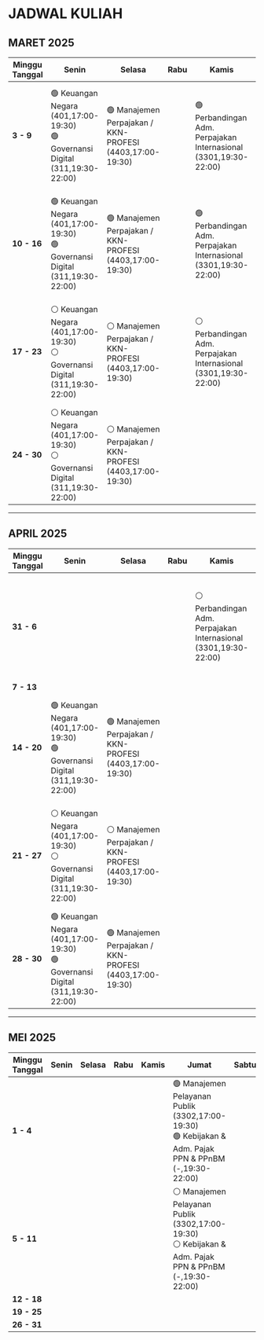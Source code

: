 # JADWAL KULIAH

## **MARET 2025**

| Minggu Tanggal | Senin                                                                                                                | Selasa                                                | Rabu | Kamis                                                                 | Jumat                                                                                                   | Sabtu | Minggu |
|----------------|----------------------------------------------------------------------------------------------------------------------|-------------------------------------------------------|------|-----------------------------------------------------------------------|---------------------------------------------------------------------------------------------------------|-------|--------|
| **3 - 9**      | 🟢 Keuangan Negara (401,17:00-19:30)<br>🟢 Governansi Digital (311,19:30-22:00)                                     | 🟢 Manajemen Perpajakan / KKN-PROFESI (4403,17:00-19:30) |      | 🟢 Perbandingan Adm. Perpajakan Internasional (3301,19:30-22:00)      | 🟢 Manajemen Pelayanan Publik (3302,17:00-19:30)<br>🟢 Kebijakan & Adm. Pajak PPN & PPnBM (-,19:30-22:00) |       |        |
| **10 - 16**    | 🟢 Keuangan Negara (401,17:00-19:30)<br>🟢 Governansi Digital (311,19:30-22:00)                                     | 🟢 Manajemen Perpajakan / KKN-PROFESI (4403,17:00-19:30) |      | 🟢 Perbandingan Adm. Perpajakan Internasional (3301,19:30-22:00)      | 🟢 Manajemen Pelayanan Publik (3302,17:00-19:30)<br>🟢 Kebijakan & Adm. Pajak PPN & PPnBM (-,19:30-22:00) |       |        |
| **17 - 23**    | ⚪ Keuangan Negara (401,17:00-19:30)<br>⚪ Governansi Digital (311,19:30-22:00)                                     | ⚪ Manajemen Perpajakan / KKN-PROFESI (4403,17:00-19:30) |      | ⚪ Perbandingan Adm. Perpajakan Internasional (3301,19:30-22:00)      | ⚪ Manajemen Pelayanan Publik (3302,17:00-19:30)<br>⚪ Kebijakan & Adm. Pajak PPN & PPnBM (-,19:30-22:00) |       |        |
| **24 - 30**    | ⚪ Keuangan Negara (401,17:00-19:30)<br>⚪ Governansi Digital (311,19:30-22:00)                                     | ⚪ Manajemen Perpajakan / KKN-PROFESI (4403,17:00-19:30) |      |                                                                       |                                                                                                         |       |        |

---

## **APRIL 2025**

| Minggu Tanggal | Senin                                                                                                                | Selasa                                                | Rabu | Kamis                                                                 | Jumat                                                                                                   | Sabtu | Minggu |
|----------------|----------------------------------------------------------------------------------------------------------------------|-------------------------------------------------------|------|-----------------------------------------------------------------------|---------------------------------------------------------------------------------------------------------|-------|--------|
| **31 - 6**     |                                                                                                                      |                                                       |      | ⚪ Perbandingan Adm. Perpajakan Internasional (3301,19:30-22:00)      | ⚪ Manajemen Pelayanan Publik (3302,17:00-19:30)<br>⚪ Kebijakan & Adm. Pajak PPN & PPnBM (-,19:30-22:00) |       |        |
| **7 - 13**     |                                                                                                                      |                                                       |      |                                                                       |                                                                                                         |       |        |
| **14 - 20**    | 🟢 Keuangan Negara (401,17:00-19:30)<br>🟢 Governansi Digital (311,19:30-22:00)                                     | 🟢 Manajemen Perpajakan / KKN-PROFESI (4403,17:00-19:30) |      |                                                                       | 🟢 Manajemen Pelayanan Publik (3302,17:00-19:30)<br>🟢 Kebijakan & Adm. Pajak PPN & PPnBM (-,19:30-22:00) |       |        |
| **21 - 27**    | ⚪ Keuangan Negara (401,17:00-19:30)<br>⚪ Governansi Digital (311,19:30-22:00)                                     | ⚪ Manajemen Perpajakan / KKN-PROFESI (4403,17:00-19:30) |      |                                                                       | ⚪ Manajemen Pelayanan Publik (3302,17:00-19:30)<br>⚪ Kebijakan & Adm. Pajak PPN & PPnBM (-,19:30-22:00) |       |        |
| **28 - 30**    | 🟢 Keuangan Negara (401,17:00-19:30)<br>🟢 Governansi Digital (311,19:30-22:00)                                     | 🟢 Manajemen Perpajakan / KKN-PROFESI (4403,17:00-19:30) |      |                                                                       |                                                                                                         |       |        |

---

## **MEI 2025**

| Minggu Tanggal | Senin | Selasa | Rabu | Kamis | Jumat                                                                                                   | Sabtu | Minggu |
|----------------|-------|--------|------|-------|---------------------------------------------------------------------------------------------------------|-------|--------|
| **1 - 4**      |       |        |      |       | 🟢 Manajemen Pelayanan Publik (3302,17:00-19:30)<br>🟢 Kebijakan & Adm. Pajak PPN & PPnBM (-,19:30-22:00) |       |        |
| **5 - 11**     |       |        |      |       | ⚪ Manajemen Pelayanan Publik (3302,17:00-19:30)<br>⚪ Kebijakan & Adm. Pajak PPN & PPnBM (-,19:30-22:00) |       |        |
| **12 - 18**    |       |        |      |       |                                                                                                         |       |        |
| **19 - 25**    |       |        |      |       |                                                                                                         |       |        |
| **26 - 31**    |       |        |      |       |                                                                                                         |       |        |
